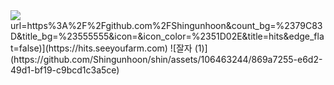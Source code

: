 <img src="https://capsule-render.vercel.app/api?type=waving&color=auto&height=200&section=header&text=Shin-geonhoon&fontSize=90" />
url=https%3A%2F%2Fgithub.com%2FShingunhoon&count_bg=%2379C83D&title_bg=%23555555&icon=&icon_color=%2351D02E&title=hits&edge_flat=false)](https://hits.seeyoufarm.com)
![잘자 (1)](https://github.com/Shingunhoon/shin/assets/106463244/869a7255-e6d2-49d1-bf19-c9bcd1c3a5ce)

